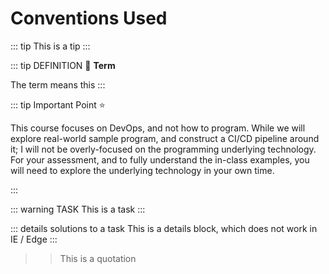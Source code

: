 # Conventions Used

::: tip
This is a tip
:::

::: tip DEFINITION
:book: **Term**

The term means this
:::

::: tip Important Point
:star:

This course focuses on DevOps, and not how to program. While we will explore real-world sample program, and construct a CI/CD pipeline around it; I will not be overly-focused on the programming underlying technology. For your assessment, and to fully understand the in-class examples, you will need to explore the underlying technology in your own time. 

:::

::: warning TASK
This is a task
:::

::: details solutions to a task
This is a details block, which does not work in IE / Edge
:::

> > This is a quotation
